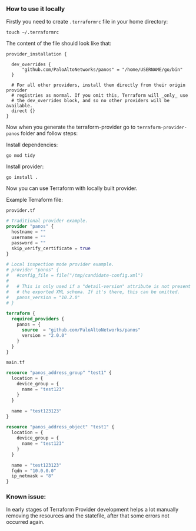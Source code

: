 ### How to use it locally

Firstly you need to create `.terraformrc` file in your home directory:

```shell
touch ~/.terraformrc
```

The content of the file should look like that: 

```
provider_installation {

  dev_overrides {
      "github.com/PaloAltoNetworks/panos" = "/home/USERNAME/go/bin"
  }

  # For all other providers, install them directly from their origin provider
  # registries as normal. If you omit this, Terraform will _only_ use
  # the dev_overrides block, and so no other providers will be available.
  direct {}
}
```

Now when you generate the terraform-provider go to `terraform-provider-panos` folder and follow steps:

Install dependencies:
```shell
go mod tidy
```

Install provider:

```shell
go install .
```

Now you can use Terraform with locally built provider.

Example Terraform file: 

`provider.tf`
```terraform
# Traditional provider example.
provider "panos" {
  hostname = ""
  username = ""
  password = ""
  skip_verify_certificate = true
}

# Local inspection mode provider example.
# provider "panos" {
#   #config_file = file("/tmp/candidate-config.xml")
#
#   # This is only used if a "detail-version" attribute is not present in
#   # the exported XML schema. If it's there, this can be omitted.
#   panos_version = "10.2.0"
# }

terraform {
  required_providers {
    panos = {
      source  = "github.com/PaloAltoNetworks/panos"
      version = "2.0.0"
    }
  }
}
```

`main.tf`

```terraform
resource "panos_address_group" "test1" {
  location = {
    device_group = {
      name = "test123"
    }
  }

  name = "test123123"
}

resource "panos_address_object" "test1" {
  location = {
    device_group = {
      name = "test123"
    }
  }

  name = "test123123"
  fqdn = "10.0.0.0"
  ip_netmask = "8"
}
```

### Known issue:
In early stages of Terraform Provider development helps a lot manually removing the resources and the statefile, after that some errors not occurred again.
